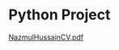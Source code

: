 # Python Project

[NazmulHussainCV.pdf](https://github.com/user-attachments/files/18629108/NazmulHussainCV.pdf)
